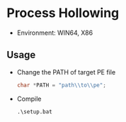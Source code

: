 # Process Hollowing

- Environment: WIN64, X86

## Usage

- Change the PATH of target PE file
    ```cpp
    char *PATH = "path\\to\\pe";
    ```
    
- Compile
    ```
    .\setup.bat
    ```
